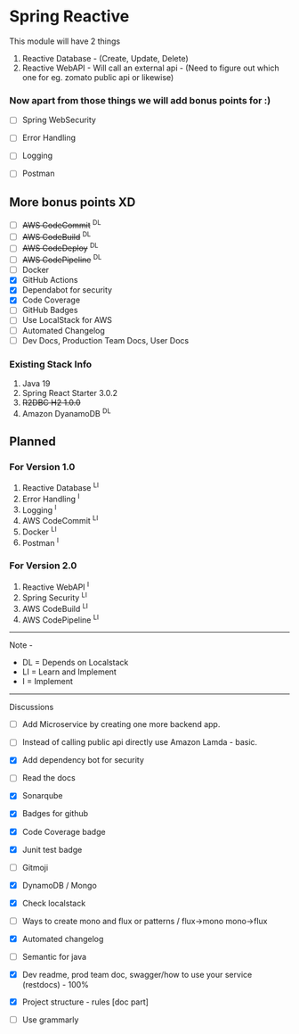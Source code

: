 # Spring Reactive 
This module will have 2 things 

1. Reactive Database - (Create, Update, Delete)
2. Reactive WebAPI - Will call an external api - (Need to figure out which one for eg. zomato public api or likewise)

### Now apart from those things we will add bonus points for :)
- [ ] Spring WebSecurity
- [ ] Error Handling
- [ ] Logging
- [ ] Postman 


## More bonus points XD
- [ ] ~~AWS CodeCommit~~ <sup>DL
- [ ] ~~AWS CodeBuild~~ <sup>DL
- [ ] ~~AWS CodeDeploy~~ <sup>DL
- [ ] ~~AWS CodePipeline~~ <sup>DL
- [ ] Docker
- [x] GitHub Actions
- [x] Dependabot for security
- [x] Code Coverage 
- [ ] GitHub Badges
- [ ] Use LocalStack for AWS
- [ ] Automated Changelog
- [ ] Dev Docs, Production Team Docs, User Docs

### Existing Stack Info
1. Java 19
2. Spring React Starter 3.0.2
3. ~~R2DBC H2 1.0.0~~
4. Amazon DyanamoDB <sup>DL


## Planned
### For Version 1.0
1. Reactive Database <sup>LI<sup>
2. Error Handling <sup>I<sup>
3. Logging <sup>I<sup>
4. AWS CodeCommit <sup>LI<sup>
5. Docker <sup>LI<sup>
6. Postman <sup>I<sup>

### For Version 2.0
1. Reactive WebAPI <sup>I<sup>
2. Spring Security <sup>LI<sup>
3. AWS CodeBuild <sup>LI<sup>
4. AWS CodePipeline <sup>LI<sup>

--------------
Note - 
- DL = Depends on Localstack
- LI = Learn and Implement
- I = Implement
-----------


Discussions 

- [ ] Add Microservice by creating one more backend app. 
- [ ] Instead of calling public api directly use Amazon Lamda - basic.
- [x] Add dependency bot for security  
- [ ] Read the docs
- [x] Sonarqube
- [x] Badges for github
- [x] Code Coverage badge
- [x] Junit test badge
- [ ] Gitmoji 
- [x] DynamoDB / Mongo
- [x] Check localstack
- [ ] Ways to create mono and flux or patterns / flux->mono mono->flux
- [x] Automated changelog
- [ ] Semantic for java 
- [x] Dev readme, prod team doc, swagger/how to use your service (restdocs) - 100%
- [x] Project structure - rules [doc part]
- [ ] Use grammarly 



